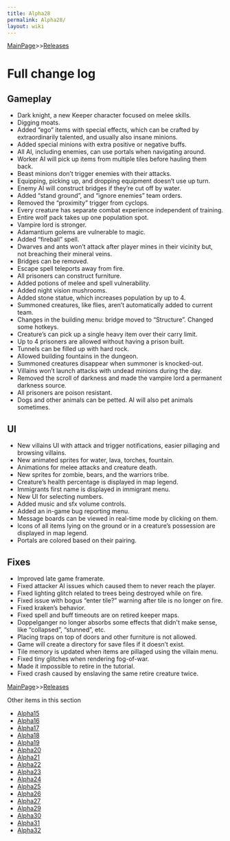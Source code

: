 ```yaml
---
title: Alpha28
permalink: Alpha28/
layout: wiki
---
```


[MainPage](/keeperrl_wiki/ "wikilink")>>[Releases](/keeperrl_wiki/Releases "wikilink")

Full change log
===============

Gameplay
--------

-   Dark knight, a new Keeper character focused on melee skills.
-   Digging moats.
-   Added “ego” items with special effects, which can be crafted by
    extraordinarily talented, and usually also insane minions.
-   Added special minions with extra positive or negative buffs.
-   All AI, including enemies, can use portals when navigating around.
-   Worker AI will pick up items from multiple tiles before hauling them
    back.
-   Beast minions don’t trigger enemies with their attacks.
-   Equipping, picking up, and dropping equipment doesn’t use up turn.
-   Enemy AI will construct bridges if they’re cut off by water.
-   Added “stand ground”, and “ignore enemies” team orders.
-   Removed the “proximity” trigger from cyclops.
-   Every creature has separate combat experience independent of
    training.
-   Entire wolf pack takes up one population spot.
-   Vampire lord is stronger.
-   Adamantium golems are vulnerable to magic.
-   Added “fireball” spell.
-   Dwarves and ants won’t attack after player mines in their vicinity
    but, not breaching their mineral veins.
-   Bridges can be removed.
-   Escape spell teleports away from fire.
-   All prisoners can construct furniture.
-   Added potions of melee and spell vulnerability.
-   Added night vision mushrooms.
-   Added stone statue, which increases population by up to 4.
-   Summoned creatures, like flies, aren’t automatically added to
    current team.
-   Changes in the building menu: bridge moved to “Structure”. Changed
    some hotkeys.
-   Creature’s can pick up a single heavy item over their carry limit.
-   Up to 4 prisoners are allowed without having a prison built.
-   Tunnels can be filled up with hard rock.
-   Allowed building fountains in the dungeon.
-   Summoned creatures disappear when summoner is knocked-out.
-   Villains won’t launch attacks with undead minions during the day.
-   Removed the scroll of darkness and made the vampire lord a permanent
    darkness source.
-   All prisoners are poison resistant.
-   Dogs and other animals can be petted. AI will also pet animals
    sometimes.

UI
--

-   New villains UI with attack and trigger notifications, easier
    pillaging and browsing villains.
-   New animated sprites for water, lava, torches, fountain.
-   Animations for melee attacks and creature death.
-   New sprites for zombie, bears, and the warriors tribe.
-   Creature’s health percentage is displayed in map legend.
-   Immigrants first name is displayed in immigrant menu.
-   New UI for selecting numbers.
-   Added music and sfx volume controls.
-   Added an in-game bug reporting menu.
-   Message boards can be viewed in real-time mode by clicking on them.
-   Icons of all items lying on the ground or in a creature’s possession
    are displayed in map legend.
-   Portals are colored based on their pairing.

Fixes
-----

-   Improved late game framerate.
-   Fixed attacker AI issues which caused them to never reach the
    player.
-   Fixed lighting glitch related to trees being destroyed while on
    fire.
-   Fixed issue with bogus “enter tile?” warning after tile is no longer
    on fire.
-   Fixed kraken’s behavior.
-   Fixed spell and buff timeouts are on retired keeper maps.
-   Doppelganger no longer absorbs some effects that didn't make sense,
    like “collapsed”, “stunned”, etc.
-   Placing traps on top of doors and other furniture is not allowed.
-   Game will create a directory for save files if it doesn’t exist.
-   Tile memory is updated when items are pillaged using the villain
    menu.
-   Fixed tiny glitches when rendering fog-of-war.
-   Made it impossible to retire in the tutorial.
-   Fixed crash caused by enslaving the same retire creature twice.

[MainPage](/keeperrl_wiki/ "wikilink")>>[Releases](/keeperrl_wiki/Releases "wikilink")

Other items in this section
-    [Alpha15](/keeperrl_wiki/Alpha15 "wikilink")
-    [Alpha16](/keeperrl_wiki/Alpha16 "wikilink")
-    [Alpha17](/keeperrl_wiki/Alpha17 "wikilink")
-    [Alpha18](/keeperrl_wiki/Alpha18 "wikilink")
-    [Alpha19](/keeperrl_wiki/Alpha19 "wikilink")
-    [Alpha20](/keeperrl_wiki/Alpha20 "wikilink")
-    [Alpha21](/keeperrl_wiki/Alpha21 "wikilink")
-    [Alpha22](/keeperrl_wiki/Alpha22 "wikilink")
-    [Alpha23](/keeperrl_wiki/Alpha23 "wikilink")
-    [Alpha24](/keeperrl_wiki/Alpha24 "wikilink")
-    [Alpha25](/keeperrl_wiki/Alpha25 "wikilink")
-    [Alpha26](/keeperrl_wiki/Alpha26 "wikilink")
-    [Alpha27](/keeperrl_wiki/Alpha27 "wikilink")
-    [Alpha29](/keeperrl_wiki/Alpha29 "wikilink")
-    [Alpha30](/keeperrl_wiki/Alpha30 "wikilink")
-    [Alpha31](/keeperrl_wiki/Alpha31 "wikilink")
-    [Alpha32](/keeperrl_wiki/Alpha32 "wikilink")
